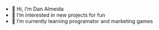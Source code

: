- 👋 Hi, I’m Dan Almeida
- 👀 I’m interested in new projects for fun
- 🌱 I’m currently learning programator and marketing games

